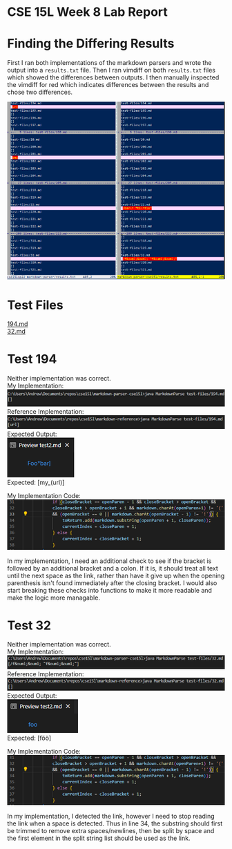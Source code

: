 # CSE 15L Week 8 Lab Report

# Finding the Differing Results
First I ran both implementations of the markdown parsers and wrote the output into a `results.txt` file. Then I ran vimdiff on both `results.txt` files which showed the differences between outputs. I then manually inspected the vimdiff for red which indicates differences between the results and chose two differences.

![Vimdiff](images/LabReportWeek10/vimdiff.png)

# Test Files
[194.md](https://github.com/nidhidhamnani/markdown-parser/blob/main/test-files/194.md)   
[32.md](https://github.com/nidhidhamnani/markdown-parser/blob/main/test-files/32.md)

# Test 194
Neither implementation was correct.  
My Implementation:  
![My Implementation](images/LabReportWeek10/Markdown194MyOutput.png)  
Reference Implementation:  
![Reference Implementation](images/LabReportWeek10/Markdown194ReferenceOutput.png)  
Expected Output:  
![Actual Output](images/LabReportWeek10/Markdown194ActualOutput.png)  
Expected: [my_(url)]  

My Implementation Code:  
![My Implementation Code](images/LabReportWeek10/LinkValidationLogic.png)  

In my implementation, I need an additional check to see if the bracket is followed by an additional bracket and a colon. If it is, it should treat all text until the next space as the link, rather than have it give up when the opening parenthesis isn't found immediately after the closing bracket. I would also start breaking these checks into functions to make it more readable and make the logic more managable.

# Test 32
Neither implementation was correct.  
My Implementation:  
![My Implementation](images/LabReportWeek10/Markdown32MyOutput.png)  
Reference Implementation:  
![Reference Implementation](images/LabReportWeek10/Markdown32ReferenceOutput.png)  
Expected Output:  
![Actual Output](images/LabReportWeek10/Markdown32ActualOutput.png)  
Expected: [föö]

My Implementation Code:  
![My Implementation Code](images/LabReportWeek10/LinkValidationLogic.png)  

In my implementation, I detected the link, however I need to stop reading the link when a space is detected. Thus in line 34, the substring should first be trimmed to remove extra spaces/newlines, then be split by space and the first element in the split string list should be used as the link.

